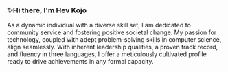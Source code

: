 ### ✨Hi there, I'm Hev Kojo

As a dynamic individual with a diverse skill set, I am dedicated to community service and fostering positive societal change. My passion for technology, coupled with adept problem-solving skills in computer science, align seamlessly. With inherent leadership qualities, a proven track record, and fluency in three languages, I offer a meticulously cultivated profile ready to drive achievements in any formal capacity.

<!--
**HeevAhmed/HeevAhmed** is a ✨ _special_ ✨ repository because its `README.md` (this file) appears on your GitHub profile.

Here are some ideas to get you started:

- 🔭 I’m currently working on ...
- 🌱 I’m currently learning ...
- 👯 I’m looking to collaborate on ...
- 🤔 I’m looking for help with ...
- 💬 Ask me about ...
- 📫 How to reach me: ...
- 😄 Pronouns: ...
- ⚡ Fun fact: ...
-->
